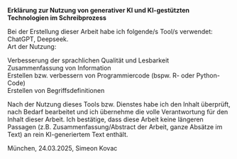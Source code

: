 **Erklärung zur Nutzung von generativer KI und KI-gestützten Technologien im Schreibprozess**

Bei der Erstellung dieser Arbeit habe ich folgende/s Tool/s verwendet: ChatGPT, Deepseek.   
Art der Nutzung:  
  
Verbesserung der sprachlichen Qualität und Lesbarkeit  
Zusammenfassung von Information  
Erstellen bzw. verbessern von Programmiercode (bspw. R- oder Python-Code)  
Erstellen von Begriffsdefinitionen  
  
Nach der Nutzung dieses Tools bzw. Dienstes habe ich den Inhalt überprüft, nach Bedarf bearbeitet und ich übernehme die volle Verantwortung für den Inhalt dieser Arbeit. Ich bestätige, dass diese Arbeit keine längeren Passagen (z.B. Zusammenfassung/Abstract der Arbeit, ganze Absätze im Text) an rein KI-generiertem Text enthält.  
  
München, 24.03.2025, Simeon Kovac

